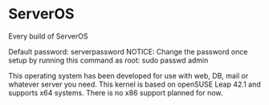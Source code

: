 # ServerOS
Every build of ServerOS

Default password: serverpassword
NOTICE: Change the password once setup by running this command as root: sudo passwd admin

This operating system has been developed for use with web, DB, mail or whatever server you need. This kernel is based on openSUSE Leap 42.1 and supports x64 systems. There is no x86 support planned for now.
